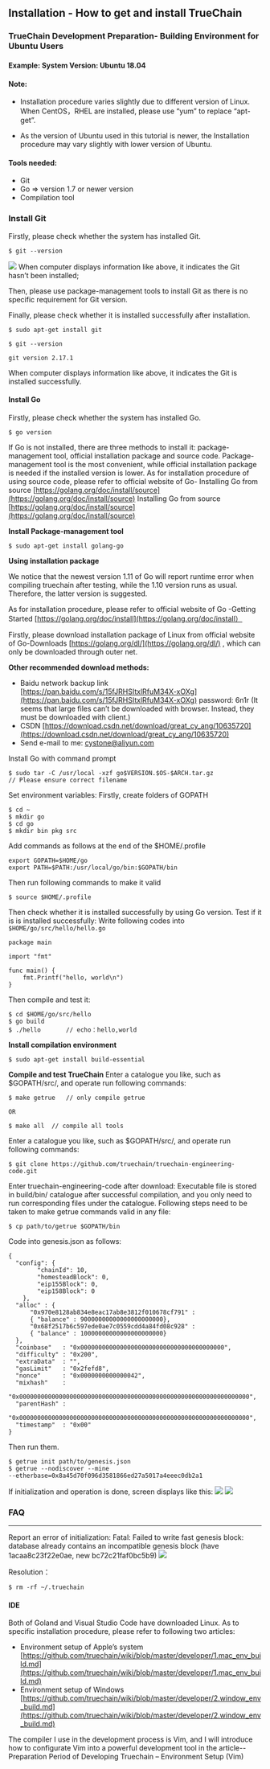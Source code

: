 ## Installation - How to get and install TrueChain

### TrueChain Development Preparation- Building Environment for Ubuntu Users

#### Example: System Version: Ubuntu 18.04

#### Note: 
* Installation procedure varies slightly due to different version of Linux. When CentOS，RHEL are installed, please use “yum” to replace “apt-get”. 

* As the version of Ubuntu used in this tutorial is newer, the Installation procedure may vary slightly with lower version of Ubuntu.

#### Tools needed:
*	Git
*	Go => version 1.7 or newer version
*	Compilation tool

### Install Git
Firstly, please check whether the system has installed Git.

```
$ git --version
```
![](../images/ubtungit001.png)
When computer displays information like above, it indicates the Git hasn’t been installed;

Then, please use package-management tools to install Git as there is no specific requirement for Git version.

Finally, please check whether it is installed successfully after installation.

```
$ sudo apt-get install git
```

```
$ git --version
```
```
git version 2.17.1
```
When computer displays information like above, it indicates the Git  is installed successfully.

#### Install Go
Firstly, please check whether the system has installed Go.
```
$ go version
```
If Go is not installed, there are three methods to install it: package-management tool, official installation package and source code. Package-management tool is the most convenient, while official installation package is needed if the installed version is lower. As for installation procedure of using source code, please refer to official website of Go- Installing Go from source  [https://golang.org/doc/install/source](https://golang.org/doc/install/source)
Installing Go from source  [https://golang.org/doc/install/source](https://golang.org/doc/install/source)

**Install Package-management tool**
```
$ sudo apt-get install golang-go
```

**Using installation package**

We notice that the newest version 1.11 of Go will report runtime error when compiling truechain after testing, while the 1.10 version runs as usual. Therefore, the latter version is suggested. 

As for installation procedure, please refer to official website of Go -Getting Started  [https://golang.org/doc/install](https://golang.org/doc/install）

Firstly, please download installation package of Linux from official website of Go-Downloads  [https://golang.org/dl/](https://golang.org/dl/)  , which can only be downloaded through outer net.


**Other recommended download methods:**

* Baidu network backup link    [https://pan.baidu.com/s/15fJRHSItxlRfuM34X-xOXg](https://pan.baidu.com/s/15fJRHSItxlRfuM34X-xOXg)
password: 6n1r 
(It seems that large files can’t be downloaded with browser. Instead, they must be downloaded with client.)
* CSDN [https://download.csdn.net/download/great_cy_ang/10635720](https://download.csdn.net/download/great_cy_ang/10635720)
* Send e-mail to me:  cystone@aliyun.com


Install Go with command prompt
```
$ sudo tar -C /usr/local -xzf go$VERSION.$OS-$ARCH.tar.gz	
// Please ensure correct filename
```
Set environment variables:
Firstly, create folders of GOPATH

```
$ cd ~
$ mkdir go
$ cd go
$ mkdir bin pkg src
```

Add commands as follows at the end of the $HOME/.profile
```
export GOPATH=$HOME/go
export PATH=$PATH:/usr/local/go/bin:$GOPATH/bin
```

Then run following commands to make it valid
```
$ source $HOME/.profile
```

Then check whether it is installed successfully by using Go version.
Test if it is is installed successfully:
Write following codes into `$HOME/go/src/hello/hello.go`
```
package main

import "fmt"

func main() {
	fmt.Printf("hello, world\n")
}
```
Then compile and test it:
```
$ cd $HOME/go/src/hello
$ go build
$ ./hello		// echo：hello,world
```

**Install compilation environment**

```
$ sudo apt-get install build-essential
```

**Compile and test TrueChain**
Enter a catalogue you like, such as $GOPATH/src/, and operate run following commands:
```
$ make getrue	// only compile getrue

OR

$ make all	// compile all tools

```
Enter a catalogue you like, such as $GOPATH/src/, and operate run following commands:
```
$ git clone https://github.com/truechain/truechain-engineering-code.git
```

Enter truechain-engineering-code after download:
Executable file is stored in build/bin/ catalogue after successful compilation, and you only need to run corresponding files under the catalogue.
Following steps need to be taken to make getrue commands valid in any file:
```
$ cp path/to/getrue $GOPATH/bin
```

Code into genesis.json as follows:
```
{
  "config": {
        "chainId": 10,
        "homesteadBlock": 0,
        "eip155Block": 0,
        "eip158Block": 0
    },
  "alloc" : {
	  "0x970e8128ab834e8eac17ab8e3812f010678cf791" :
      { "balance" : 90000000000000000000000},
	  "0x68f2517b6c597ede0ae7c0559cdd4a84fd08c928" : 
      { "balance" : 10000000000000000000000}
  },
  "coinbase"   : "0x0000000000000000000000000000000000000000",
  "difficulty" : "0x200",
  "extraData"  : "",
  "gasLimit"   : "0x2fefd8",
  "nonce"      : "0x0000000000000042",
  "mixhash"    : 
  "0x0000000000000000000000000000000000000000000000000000000000000000",
  "parentHash" : 
  "0x0000000000000000000000000000000000000000000000000000000000000000",
  "timestamp"  : "0x00"
}

```

Then run them.
```
$ getrue init path/to/genesis.json
$ getrue --nodiscover --mine 
--etherbase=0x8a45d70f096d3581866ed27a5017a4eeec0db2a1

```

If initialization and operation is done, screen displays like this:
![](../images/ubuntu002.png)
![](../images/ubuntu003.png)


### FAQ
----
Report an error of initialization: Fatal: Failed to write fast genesis block: database already contains an incompatible genesis block (have 1acaa8c23f22e0ae, new bc72c21faf0bc5b9)
![](../images/ubuntu004.png)

Resolution：
```
$ rm -rf ~/.truechain
```

#### IDE

Both of Goland and Visual Studio Code have downloaded Linux. As to specific installation procedure, please refer to following two articles:

* Environment setup of Apple’s system  [https://github.com/truechain/wiki/blob/master/developer/1.mac_env_build.md](https://github.com/truechain/wiki/blob/master/developer/1.mac_env_build.md)
* Environment setup of Windows [https://github.com/truechain/wiki/blob/master/developer/2.window_env_build.md](https://github.com/truechain/wiki/blob/master/developer/2.window_env_build.md)


The compiler I use in the development process is Vim, and I will introduce how to configurate Vim into a powerful development tool in the article-- Preparation Period of Developing Truechain – Environment Setup (Vim)